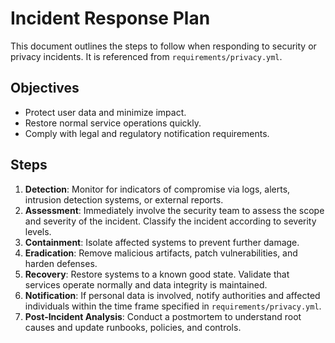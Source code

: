 # Incident Response Plan

This document outlines the steps to follow when responding to security or
privacy incidents.  It is referenced from `requirements/privacy.yml`.

## Objectives

* Protect user data and minimize impact.
* Restore normal service operations quickly.
* Comply with legal and regulatory notification requirements.

## Steps

1. **Detection**: Monitor for indicators of compromise via logs, alerts,
   intrusion detection systems, or external reports.
2. **Assessment**: Immediately involve the security team to assess the
   scope and severity of the incident.  Classify the incident according to
   severity levels.
3. **Containment**: Isolate affected systems to prevent further damage.
4. **Eradication**: Remove malicious artifacts, patch vulnerabilities, and
   harden defenses.
5. **Recovery**: Restore systems to a known good state.  Validate that
   services operate normally and data integrity is maintained.
6. **Notification**: If personal data is involved, notify authorities and
   affected individuals within the time frame specified in `requirements/privacy.yml`.
7. **Post‑Incident Analysis**: Conduct a postmortem to understand root
   causes and update runbooks, policies, and controls.